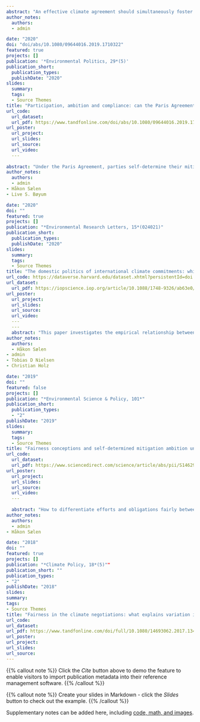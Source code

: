 ```yaml
---
abstract: "An effective climate agreement should simultaneously foster broad participation, high ambition, and sufficient compliance: this is the effectiveness trilemma. While the Paris Agreement has been acclaimed for spurring universal participation, its mitigation mechanism – an unenforced bottom-up framework of voluntary pledges – has been criticized for lacking ambition and incentivizing free riding. Does the Paris Agreement come with effectiveness trade-offs? How ambitious is the Agreement, and how likely is it that countries will comply with it? Using an effectiveness formula to assess ambition, I find that the Paris Agreement constitutes an important improvement compared to business-as-usual. Further, based on evidence from interviews with 21 climate negotiators and observers, the compliance prospects of the Agreement are evaluated as moderately positive. I conclude that the Agreement has the potential to overcome the effectiveness trilemma, and outline policy measures for achieving that objective."
author_notes:
  authors:
  - admin

date: "2020"
doi: "doi/abs/10.1080/09644016.2019.1710322"
featured: true
projects: []
publication: '*Environmental Politics, 29*(5)'
publication_short: 
  publication_types:
  publishDate: "2020"
slides: 
  summary: 
  tags:
  - Source Themes
title: "Participation, ambition and compliance: can the Paris Agreement solve the effectiveness trilemma?"
url_code: 
  url_dataset: 
  url_pdf: https://www.tandfonline.com/doi/abs/10.1080/09644016.2019.1710322
url_poster: 
  url_project: 
  url_slides: 
  url_source: 
  url_video: 
  ---
  
abstract: "Under the Paris Agreement, parties self-determine their mitigation ambition level by submitting Nationally Determined Contributions (NDCs). Extant assessments find that the collective ambition of current pledges is not line with the Agreement's goals and that individual ambition varies greatly across countries, but there have not been attempts at explaining this variation. This paper identifies several potential drivers of national climate ambition, and tests whether these can account for differences in the ambition level of countries' mitigation targets under the Paris Agreement. After outlining theorized relationships between a set of domestic political characteristics and climate policy ambition, regression analysis is used to assess the effects of different potential drivers across a dataset of 170 countries. We find that a country's level of democracy and vulnerability to climate change have positive effects on NDC ambition, while coal rent and GDP have negative effects. Our findings suggest that these objective factors are more important than subjective factors, while the most influential subjective factor is the cosmopolitanism-nativism value dimension."
author_notes:
  authors:
  - admin
- Håkon Sælen
- Live S. Bøyum

date: "2020"
doi: ""
featured: true
projects: []
publication: "*Environmental Research Letters, 15*(024021)"
publication_short: 
  publication_types:
  publishDate: "2020"
slides: 
  summary:
  tags:
  - Source Themes
title: "The domestic politics of international climate commitments: which factors explain cross-country variation in NDC ambition?"
url_code: https://dataverse.harvard.edu/dataset.xhtml?persistentId=doi:10.7910/DVN/ZPDOYT
url_dataset: 
  url_pdf: https://iopscience.iop.org/article/10.1088/1748-9326/ab63e0/meta
url_poster: 
  url_project: 
  url_slides: 
  url_source: 
  url_video: 
  ---
  ---
  abstract: "This paper investigates the empirical relationship between countries’ expressed concerns with fairness and the ambition levels in their pledged contributions (NDCs) to the Paris Agreement, asking the following questions: 1) Are the NDCs of countries who express the most concern with fairness more or less ambitious than those of other countries? 2) Does the relationship between fairness and ambition vary across the three fairness principles: Responsibility, Capability, and Rights (needs)? and 3) Is there a tendency for countries to support the fairness principle that implies the largest emissions share for themselves if that principle were used to allocate emissions across countries? The analysis reveals considerable variation in both fairness concerns and assessed NDC ambitions, but no clear relationship between the two. Countries’ expressed support for fairness principles does not correlate with the ambition levels of their NDCs, whether principles are aggregated or disaggregated. The analysis also finds no evidence that countries strategically advocate the fairness principle that allocates them the largest \“fair\” emissions share."
author_notes:
  authors:
  - Håkon Sælen
- admin
- Tobias D Nielsen
- Christian Holz

date: "2019"
doi: ""
featured: false
projects: []
publication: "*Environmental Science & Policy, 101*"
publication_short: 
  publication_types:
  - "2"
publishDate: "2019"
slides: 
  summary: 
  tags:
  - Source Themes
title: "Fairness conceptions and self-determined mitigation ambition under the Paris Agreement: Is there a relationship?"
url_code:
  url_dataset: 
  url_pdf: https://www.sciencedirect.com/science/article/abs/pii/S1462901119302461
url_poster: 
  url_project: 
  url_slides: 
  url_source: 
  url_video: 
  ---
  
  abstract: "How to differentiate efforts and obligations fairly between countries has been among the most central and controversial issues in climate negotiations. This article analyses countries’ fairness conceptions as expressed in position documents submitted during negotiations leading to the Paris Agreement. A regression analysis investigates which country characteristics predict relative support for three fundamental fairness principles – Responsibility, Capability and Rights (needs). The most consistent and important explanatory variable turns out to be whether a country is included in Annex I to the United Nations Framework Convention on Climate Change (UNFCCC), which lists developed countries. This finding is compatible with the hypothesis that parties invoke fairness principles with the goal of advancing their own interests: non-Annex I parties wanted this particular scheme of differentiation to be upheld in the Paris Agreement, whereas Annex I parties advocated its removal. Notably, the outcome in Paris omits references to Annex I. However, the Agreement does contain multiple references to ‘developed’ versus ‘developing’ countries, hence introducing a more subtle and ambiguous differentiation than before. Post-Paris, seemingly technical discussions have encountered ‘roadblocks’ that partially derive from how the Agreement resolved the issue of differentiation between developed and developing countries. It therefore appears that negotiators will have to continue to deal with this issue, even though it may take on a new dynamic now that the Annex I division has less force. Looking for pragmatic solutions tailored to each substantive agenda point will be likely more fruitful than discussions at the level of fairness principles aiming for one overarching solution."
author_notes:
  authors:
  - admin
- Håkon Sælen

date: "2018"
doi: ""
featured: true
projects: []
publication: "*Climate Policy, 18*(5)""
publication_short: ""
publication_types:
- "2"
publishDate: "2018"
slides: 
summary: 
tags:
- Source Themes
title: "Fairness in the climate negotiations: what explains variation in parties\’ expressed conceptions?"
url_code:
url_dataset: 
url_pdf: https://www.tandfonline.com/doi/full/10.1080/14693062.2017.1341372?scroll=top&needAccess=true
url_poster: 
url_project: 
url_slides: 
url_source: 
---
```


{{% callout note %}}
Click the *Cite* button above to demo the feature to enable visitors to import publication metadata into their reference management software.
{{% /callout %}}

{{% callout note %}}
Create your slides in Markdown - click the *Slides* button to check out the example.
{{% /callout %}}

Supplementary notes can be added here, including [code, math, and images](https://wowchemy.com/docs/writing-markdown-latex/).

